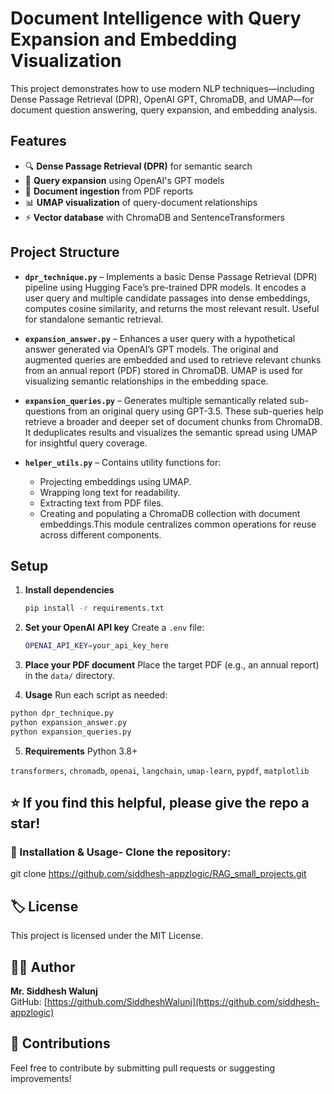 # Document Intelligence with Query Expansion and Embedding Visualization

This project demonstrates how to use modern NLP techniques—including Dense Passage Retrieval (DPR), OpenAI GPT, ChromaDB, and UMAP—for document question answering, query expansion, and embedding analysis.

## Features

- 🔍 **Dense Passage Retrieval (DPR)** for semantic search
- 🧠 **Query expansion** using OpenAI's GPT models
- 📄 **Document ingestion** from PDF reports
- 📊 **UMAP visualization** of query-document relationships
- ⚡ **Vector database** with ChromaDB and SentenceTransformers

## Project Structure

- **`dpr_technique.py`** – Implements a basic Dense Passage Retrieval (DPR) pipeline using Hugging Face’s pre-trained DPR models. It encodes a user query and multiple candidate passages into dense embeddings, computes cosine similarity, and returns the most relevant result. Useful for standalone semantic retrieval.

- **`expansion_answer.py`** – Enhances a user query with a hypothetical answer generated via OpenAI’s GPT models. The original and augmented queries are embedded and used to retrieve relevant chunks from an annual report (PDF) stored in ChromaDB. UMAP is used for visualizing semantic relationships in the embedding space.

- **`expansion_queries.py`** – Generates multiple semantically related sub-questions from an original query using GPT-3.5. These sub-queries help retrieve a broader and deeper set of document chunks from ChromaDB. It deduplicates results and visualizes the semantic spread using UMAP for insightful query coverage.

- **`helper_utils.py`** – Contains utility functions for:
   - Projecting embeddings using UMAP.
   - Wrapping long text for readability.
   - Extracting text from PDF files.
   - Creating and populating a ChromaDB collection with document embeddings.This module centralizes common operations for reuse across different components.

## Setup

1. **Install dependencies**
   ```bash
   pip install -r requirements.txt
   ```

2. **Set your OpenAI API key**
Create a `.env` file:
   
   ```bash
   OPENAI_API_KEY=your_api_key_here
   ```

3. **Place your PDF document**
Place the target PDF (e.g., an annual report) in the `data/`  directory.

4. **Usage**
Run each script as needed:

```bash
python dpr_technique.py
python expansion_answer.py
python expansion_queries.py
```
5. **Requirements**
Python 3.8+

`transformers`, `chromadb`, `openai`, `langchain`, `umap-learn`, `pypdf`, `matplotlib`

## ⭐️ If you find this helpful, please give the repo a star!


### 🔧 Installation & Usage- Clone the repository:
git clone https://github.com/siddhesh-appzlogic/RAG_small_projects.git

## 🏷️ License
This project is licensed under the MIT License.

## 🧑‍💻 Author

**Mr. Siddhesh Walunj**  
GitHub: [https://github.com/SiddheshWalunj](https://github.com/siddhesh-appzlogic)

## 🤝 Contributions
Feel free to contribute by submitting pull requests or suggesting improvements!